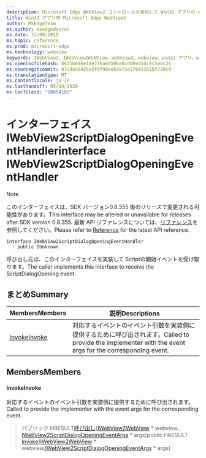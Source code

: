 ```yaml
---
description: Microsoft Edge WebView2 コントロールを使用して Win32 アプリの web コンテンツをホストする
title: Win32 アプリ用 Microsoft Edge WebView2
author: MSEdgeTeam
ms.author: msedgedevrel
ms.date: 12/09/2019
ms.topic: reference
ms.prod: microsoft-edge
ms.technology: webview
keywords: IWebView2、IWebView2WebView、webview2、webview、win32 アプリ、win32、edge
ms.openlocfilehash: 8631b046e1de776a6059ba0cd09ed34c8c5adc26
ms.sourcegitcommit: 07cda56425e5fdf90eeb3972e17041261bf720cd
ms.translationtype: MT
ms.contentlocale: ja-JP
ms.lasthandoff: 05/14/2020
ms.locfileid: "10654183"
---
```

# <span data-ttu-id="5362e-104">インターフェイス IWebView2ScriptDialogOpeningEventHandler</span><span class="sxs-lookup"><span data-stu-id="5362e-104">interface IWebView2ScriptDialogOpeningEventHandler</span></span> 

> [!NOTE]
> <span data-ttu-id="5362e-105">このインターフェイスは、SDK バージョン0.8.355 後のリリースで変更される可能性があります。</span><span class="sxs-lookup"><span data-stu-id="5362e-105">This interface may be altered or unavailable for releases after SDK version 0.8.355.</span></span> <span data-ttu-id="5362e-106">最新 API リファレンスについては、[リファレンス](../../../webview2-api-reference.md)を参照してください。</span><span class="sxs-lookup"><span data-stu-id="5362e-106">Please refer to [Reference](../../../webview2-api-reference.md) for the latest API reference.</span></span>

```
interface IWebView2ScriptDialogOpeningEventHandler
  : public IUnknown
```

<span data-ttu-id="5362e-107">呼び出し元は、このインターフェイスを実装して Scriptの開始イベントを受け取ります。</span><span class="sxs-lookup"><span data-stu-id="5362e-107">The caller implements this interface to receive the ScriptDialogOpening event.</span></span>

## <span data-ttu-id="5362e-108">まとめ</span><span class="sxs-lookup"><span data-stu-id="5362e-108">Summary</span></span>

 <span data-ttu-id="5362e-109">Members</span><span class="sxs-lookup"><span data-stu-id="5362e-109">Members</span></span>                        | <span data-ttu-id="5362e-110">説明</span><span class="sxs-lookup"><span data-stu-id="5362e-110">Descriptions</span></span>
--------------------------------|---------------------------------------------
[<span data-ttu-id="5362e-111">Invoke</span><span class="sxs-lookup"><span data-stu-id="5362e-111">Invoke</span></span>](#invoke) | <span data-ttu-id="5362e-112">対応するイベントのイベント引数を実装側に提供するために呼び出されます。</span><span class="sxs-lookup"><span data-stu-id="5362e-112">Called to provide the implementer with the event args for the corresponding event.</span></span>

## <span data-ttu-id="5362e-113">Members</span><span class="sxs-lookup"><span data-stu-id="5362e-113">Members</span></span>

#### <span data-ttu-id="5362e-114">Invoke</span><span class="sxs-lookup"><span data-stu-id="5362e-114">Invoke</span></span> 

<span data-ttu-id="5362e-115">対応するイベントのイベント引数を実装側に提供するために呼び出されます。</span><span class="sxs-lookup"><span data-stu-id="5362e-115">Called to provide the implementer with the event args for the corresponding event.</span></span>

> <span data-ttu-id="5362e-116">パブリック HRESULT[呼び出し](#invoke)([IWebView2WebView](IWebView2WebView.md) \* webview、[IWebView2ScriptDialogOpeningEventArgs](IWebView2ScriptDialogOpeningEventArgs.md) \* args)</span><span class="sxs-lookup"><span data-stu-id="5362e-116">public HRESULT [Invoke](#invoke)([IWebView2WebView](IWebView2WebView.md) \* webview,[IWebView2ScriptDialogOpeningEventArgs](IWebView2ScriptDialogOpeningEventArgs.md) \* args)</span></span>

